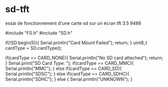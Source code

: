 # sd-tft
 
essai de fonctionnement d'une carte sd sur un écran tft 3.5 9486

#include "FS.h"
#include "SD.h"

if(!SD.begin(5)){
    Serial.println("Card Mount Failed");
    return;
  }
  uint8_t cardType = SD.cardType();

  if(cardType == CARD_NONE){
    Serial.println("No SD card attached");
    return;
  }
  Serial.print("SD Card Type: ");
  if(cardType == CARD_MMC){
    Serial.println("MMC");
  } else if(cardType == CARD_SD){
    Serial.println("SDSC");
  } else if(cardType == CARD_SDHC){
    Serial.println("SDHC");
  } else {
    Serial.println("UNKNOWN");
  }